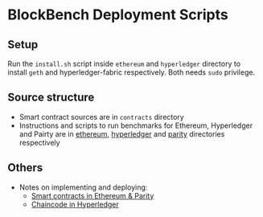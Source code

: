 # BlockBench Deployment Scripts

## Setup
Run the `install.sh` script inside `ethereum` and `hyperledger` directory to install `geth` and
hyperledger-fabric respectively. Both needs `sudo` privilege.

## Source structure
+ Smart contract sources are in `contracts` directory
+ Instructions and scripts to run benchmarks for Ethereum, Hyperledger and Pairty are in [ethereum](ethereum),
[hyperledger](hyperledger) and [parity](pairty) directories respectively

## Others
+ Notes on implementing and deploying:
    + [Smart contracts in Ethereum & Parity](ethereum/contracts.md)
    + [Chaincode in Hyperledger](hyperledger/contracts.md)
